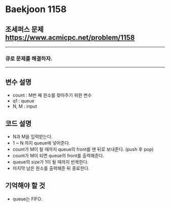 Baekjoon 1158
=============
조세퍼스 문제  <https://www.acmicpc.net/problem/1158>
---------------
- - -
### 큐로 문제를 해결하자.
- - -
## 변수 설명
- count : M번 째 원소를 찾아주기 위한 변수
- q1 : queue
- N, M : input

## 코드 설명
- N과 M을 입력받는다.
- 1 ~ N 까지 queue에 넣어준다.
- count가 M이 될 때까지 queue의 front를 맨 뒤로 보내준다. (push 후 pop)
- count가 M이 되면 queue의 front를 출력해준다.
- queue의 size가 1이 될 때까지 반복한다.
- 마지막 남은 원소를 출력해준 뒤 종료한다.
## 기억해야 할 것
- queue는 FIFO.

